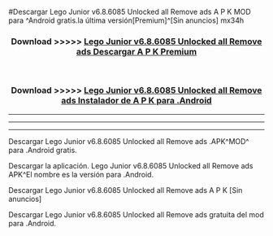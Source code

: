 #Descargar Lego Junior v6.8.6085 Unlocked all Remove ads  A P K MOD para ^Android gratis.la última versión[Premium]^[Sin anuncios] mx34h



<div align="center">
<h3>Download >>>>> <a href="https://es-web.web.app/?es= Lego Junior v6.8.6085 Unlocked all Remove ads ">Lego Junior v6.8.6085 Unlocked all Remove ads  Descargar A P K Premium</a></h3><br>

<h3>Download >>>>> <a href="https://es-web.web.app/?es= Lego Junior v6.8.6085 Unlocked all Remove ads ">Lego Junior v6.8.6085 Unlocked all Remove ads  Instalador de A P K para .Android</a></h3>
</div>


----------------------------------------------------------

----------------------------------------------------------

----------------------------------------------------------

Descargar Lego Junior v6.8.6085 Unlocked all Remove ads  .APK^MOD^ para .Android gratis.

Descargar la aplicación. Lego Junior v6.8.6085 Unlocked all Remove ads  APK^El nombre es la versión para .Android.

Descargar Lego Junior v6.8.6085 Unlocked all Remove ads  A P K [Sin anuncios]

Descargar Lego Junior v6.8.6085 Unlocked all Remove ads  gratuita del mod para .Android.